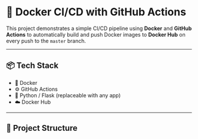 # 🚀 Docker CI/CD with GitHub Actions

This project demonstrates a simple CI/CD pipeline using **Docker** and **GitHub Actions** to automatically build and push Docker images to **Docker Hub** on every push to the `master` branch.

---

## 📦 Tech Stack

- 🐳 Docker
- ⚙️ GitHub Actions
- 🐍 Python / Flask (replaceable with any app)
- ☁️ Docker Hub

---

## 📁 Project Structure

